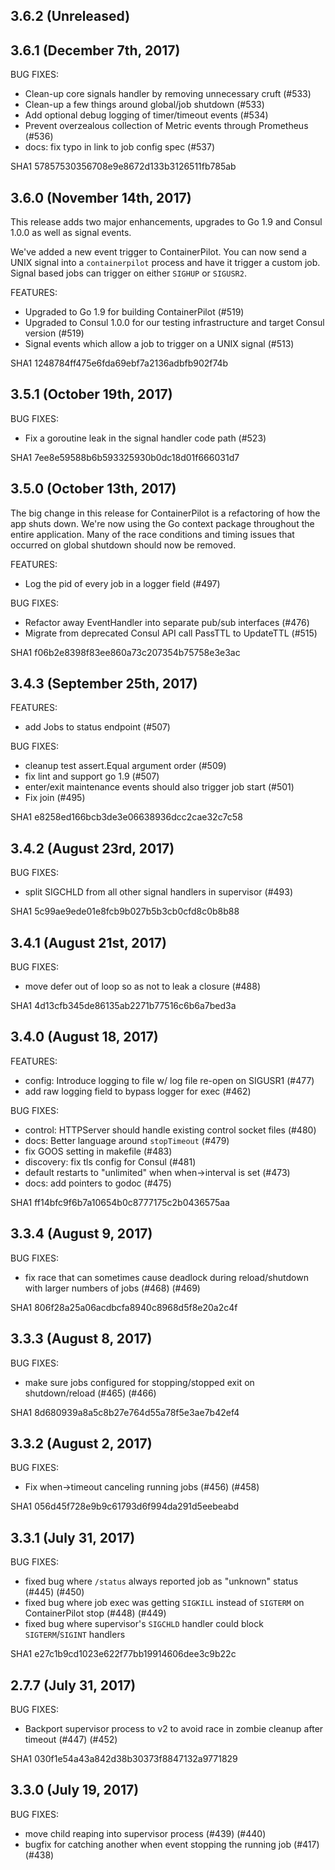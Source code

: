 ## 3.6.2 (Unreleased)

## 3.6.1 (December 7th, 2017)

BUG FIXES:

- Clean-up core signals handler by removing unnecessary cruft (#533)
- Clean-up a few things around global/job shutdown (#533)
- Add optional debug logging of timer/timeout events (#534)
- Prevent overzealous collection of Metric events through Prometheus (#536)
- docs: fix typo in link to job config spec (#537)

SHA1 57857530356708e9e8672d133b3126511fb785ab

## 3.6.0 (November 14th, 2017)

This release adds two major enhancements, upgrades to Go 1.9 and Consul 1.0.0 as
well as signal events.

We've added a new event trigger to ContainerPilot. You can now send a UNIX
signal into a `containerpilot` process and have it trigger a custom job. Signal
based jobs can trigger on either `SIGHUP` or `SIGUSR2`.

FEATURES:

- Upgraded to Go 1.9 for building ContainerPilot (#519)
- Upgraded to Consul 1.0.0 for our testing infrastructure and target Consul
  version (#519)
- Signal events which allow a job to trigger on a UNIX signal (#513)

SHA1 1248784ff475e6fda69ebf7a2136adbfb902f74b

## 3.5.1 (October 19th, 2017)

BUG FIXES:

- Fix a goroutine leak in the signal handler code path (#523)

SHA1 7ee8e59588b6b593325930b0dc18d01f666031d7

## 3.5.0 (October 13th, 2017)

The big change in this release for ContainerPilot is a refactoring of how the
app shuts down. We're now using the Go context package throughout the entire
application. Many of the race conditions and timing issues that occurred on
global shutdown should now be removed.

FEATURES:

- Log the pid of every job in a logger field (#497)

BUG FIXES:

- Refactor away EventHandler into separate pub/sub interfaces (#476)
- Migrate from deprecated Consul API call PassTTL to UpdateTTL (#515)

SHA1 f06b2e8398f83ee860a73c207354b75758e3e3ac

## 3.4.3 (September 25th, 2017)

FEATURES:

- add Jobs to status endpoint (#507)

BUG FIXES:

- cleanup test assert.Equal argument order (#509)
- fix lint and support go 1.9 (#507)
- enter/exit maintenance events should also trigger job start (#501)
- Fix join (#495)

SHA1 e8258ed166bcb3de3e06638936dcc2cae32c7c58

## 3.4.2 (August 23rd, 2017)

BUG FIXES:

- split SIGCHLD from all other signal handlers in supervisor (#493)

SHA1 5c99ae9ede01e8fcb9b027b5b3cb0cfd8c0b8b88

## 3.4.1 (August 21st, 2017)

BUG FIXES:

- move defer out of loop so as not to leak a closure (#488)

SHA1 4d13cfb345de86135ab2271b77516c6b6a7bed3a

## 3.4.0 (August 18, 2017)

FEATURES:

- config: Introduce logging to file w/ log file re-open on SIGUSR1 (#477)
- add raw logging field to bypass logger for exec (#462)

BUG FIXES:

- control: HTTPServer should handle existing control socket files (#480)
- docs: Better language around `stopTimeout` (#479)
- fix GOOS setting in makefile (#483)
- discovery: fix tls config for Consul (#481)
- default restarts to "unlimited" when when->interval is set (#473)
- docs: add pointers to godoc (#475)

SHA1 ff14bfc9f6b7a10654b0c8777175c2b0436575aa

## 3.3.4 (August 9, 2017)

BUG FIXES:

* fix race that can sometimes cause deadlock during reload/shutdown with larger numbers of jobs (#468) (#469)

SHA1 806f28a25a06acdbcfa8940c8968d5f8e20a2c4f

## 3.3.3 (August 8, 2017)

BUG FIXES:

- make sure jobs configured for stopping/stopped exit on shutdown/reload (#465) (#466)

SHA1 8d680939a8a5c8b27e764d55a78f5e3ae7b42ef4

## 3.3.2 (August 2, 2017)

BUG FIXES:

- Fix when->timeout canceling running jobs (#456) (#458)

SHA1 056d45f728e9b9c61793d6f994da291d5eebeabd

## 3.3.1 (July 31, 2017)

BUG FIXES:

- fixed bug where `/status` always reported job as "unknown" status (#445) (#450)
- fixed bug where job exec was getting `SIGKILL` instead of `SIGTERM` on ContainerPilot stop (#448) (#449)
- fixed bug where supervisor's `SIGCHLD` handler could block `SIGTERM`/`SIGINT` handlers

SHA1 e27c1b9cd1023e622f77bb19914606dee3c9b22c

## 2.7.7 (July 31, 2017)

BUG FIXES:

- Backport supervisor process to v2 to avoid race in zombie cleanup after timeout (#447) (#452)

SHA1 030f1e54a43a842d38b30373f8847132a9771829

## 3.3.0 (July 19, 2017)

BUG FIXES:

- move child reaping into supervisor process (#439) (#440)
- bugfix for catching another when event stopping the running job (#417) (#438)
